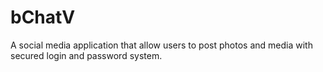 # bChatV
A social media application that allow users to post photos and media with secured login and password system.
